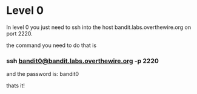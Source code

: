 # Level 0

In level 0 you just need to ssh into the host bandit.labs.overthewire.org on port 2220.

the command you need to do that is
### ssh bandit0@bandit.labs.overthewire.org -p 2220

and the password is: bandit0

thats it!
